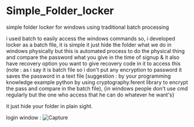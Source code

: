 # Simple_Folder_locker
simple folder locker for windows using traditional batch processing

i used batch to easily access the windows commands so, i developed 
locker as a batch file, it is simple it just hide the folder what
we do in windows physically but this is automated process to do
the physical thing and compare the password what you give in the
time of signup & it also have recovery option you want to give recovery code
in it to access this (note : as i say it is batch file so i don't put
any encryption to password it saves the password in a text file 
[suggestion : by your programming knowledge example python by using
cryptography.ferent library to encrypt the pass and compare in the batch file),
{in windows people don't use cmd regularly but the one who access that 
he can do whatever he want's}

it just hide your folder in plain sight.

login window :
![Capture](https://user-images.githubusercontent.com/83037760/188193550-1235e0cb-c437-4ff0-945a-6d78471c30f9.PNG)
